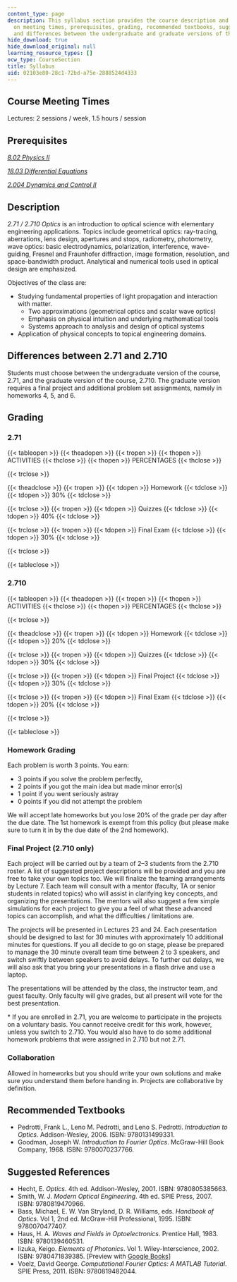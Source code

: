 ```yaml
---
content_type: page
description: This syllabus section provides the course description and information
  on meeting times, prerequisites, grading, recommended textbooks, suggested references,
  and differences between the undergraduate and graduate versions of the course.
hide_download: true
hide_download_original: null
learning_resource_types: []
ocw_type: CourseSection
title: Syllabus
uid: 02103e80-28c1-72bd-a75e-2888524d4333
---
```


Course Meeting Times
--------------------

Lectures: 2 sessions / week, 1.5 hours / session

Prerequisites
-------------

[_8.02 Physics II_](/courses/8-02-physics-ii-electricity-and-magnetism-spring-2007)

[_18.03 Differential Equations_](/courses/18-03-differential-equations-spring-2010)

[_2.004 Dynamics and Control II_](/courses/2-004-dynamics-and-control-ii-spring-2008)

Description
-----------

_2.71 / 2.710 Optics_ is an introduction to optical science with elementary engineering applications. Topics include geometrical optics: ray-tracing, aberrations, lens design, apertures and stops, radiometry, photometry, wave optics: basic electrodynamics, polarization, interference, wave-guiding, Fresnel and Fraunhofer diffraction, image formation, resolution, and space-bandwidth product. Analytical and numerical tools used in optical design are emphasized.

Objectives of the class are:

*   Studying fundamental properties of light propagation and interaction with matter.
    *   Two approximations (geometrical optics and scalar wave optics)
    *   Emphasis on physical intuition and underlying mathematical tools
    *   Systems approach to analysis and design of optical systems
*   Application of physical concepts to topical engineering domains.

Differences between 2.71 and 2.710
----------------------------------

Students must choose between the undergraduate version of the course, 2.71, and the graduate version of the course, 2.710. The graduate version requires a final project and additional problem set assignments, namely in homeworks 4, 5, and 6.

Grading
-------

### 2.71

{{< tableopen >}}
{{< theadopen >}}
{{< tropen >}}
{{< thopen >}}
ACTIVITIES
{{< thclose >}}
{{< thopen >}}
PERCENTAGES
{{< thclose >}}

{{< trclose >}}

{{< theadclose >}}
{{< tropen >}}
{{< tdopen >}}
Homework
{{< tdclose >}}
{{< tdopen >}}
30%
{{< tdclose >}}

{{< trclose >}}
{{< tropen >}}
{{< tdopen >}}
Quizzes
{{< tdclose >}}
{{< tdopen >}}
40%
{{< tdclose >}}

{{< trclose >}}
{{< tropen >}}
{{< tdopen >}}
Final Exam
{{< tdclose >}}
{{< tdopen >}}
30%
{{< tdclose >}}

{{< trclose >}}

{{< tableclose >}}

### 2.710

{{< tableopen >}}
{{< theadopen >}}
{{< tropen >}}
{{< thopen >}}
ACTIVITIES
{{< thclose >}}
{{< thopen >}}
PERCENTAGES
{{< thclose >}}

{{< trclose >}}

{{< theadclose >}}
{{< tropen >}}
{{< tdopen >}}
Homework
{{< tdclose >}}
{{< tdopen >}}
20%
{{< tdclose >}}

{{< trclose >}}
{{< tropen >}}
{{< tdopen >}}
Quizzes
{{< tdclose >}}
{{< tdopen >}}
30%
{{< tdclose >}}

{{< trclose >}}
{{< tropen >}}
{{< tdopen >}}
Final Project
{{< tdclose >}}
{{< tdopen >}}
30%
{{< tdclose >}}

{{< trclose >}}
{{< tropen >}}
{{< tdopen >}}
Final Exam
{{< tdclose >}}
{{< tdopen >}}
20%
{{< tdclose >}}

{{< trclose >}}

{{< tableclose >}}

### Homework Grading

Each problem is worth 3 points. You earn:

*   3 points if you solve the problem perfectly,
*   2 points if you got the main idea but made minor error(s)
*   1 point if you went seriously astray
*   0 points if you did not attempt the problem

We will accept late homeworks but you lose 20% of the grade per day after the due date. The 1st homework is exempt from this policy (but please make sure to turn it in by the due date of the 2nd homework).

### Final Project (2.710 only)

Each project will be carried out by a team of 2–3 students from the 2.710 roster. A list of suggested project descriptions will be provided and you are free to take your own topics too. We will finalize the teaming arrangements by Lecture 7. Each team will consult with a mentor (faculty, TA or senior students in related topics) who will assist in clarifying key concepts, and organizing the presentations. The mentors will also suggest a few simple simulations for each project to give you a feel of what these advanced topics can accomplish, and what the difficulties / limitations are.

The projects will be presented in Lectures 23 and 24. Each presentation should be designed to last for 30 minutes with approximately 10 additional minutes for questions. If you all decide to go on stage, please be prepared to manage the 30 minute overall team time between 2 to 3 speakers, and switch swiftly between speakers to avoid delays. To further cut delays, we will also ask that you bring your presentations in a flash drive and use a laptop.

The presentations will be attended by the class, the instructor team, and guest faculty. Only faculty will give grades, but all present will vote for the best presentation.

\* If you are enrolled in 2.71, you are welcome to participate in the projects on a voluntary basis. You cannot receive credit for this work, however, unless you switch to 2.710. You would also have to do some additional homework problems that were assigned in 2.710 but not 2.71.

### Collaboration

Allowed in homeworks but you should write your own solutions and make sure you understand them before handing in. Projects are collaborative by definition.

Recommended Textbooks
---------------------

*   Pedrotti, Frank L., Leno M. Pedrotti, and Leno S. Pedrotti. _Introduction to Optics_. Addison-Wesley, 2006. ISBN: 9780131499331.
*   Goodman, Joseph W. _Introduction to Fourier Optics_. McGraw-Hill Book Company, 1968. ISBN: 9780070237766.

Suggested References
--------------------

*   Hecht, E. _Optics_. 4th ed. Addison-Wesley, 2001. ISBN: 9780805385663.
*   Smith, W. J. _Modern Optical Engineering_. 4th ed. SPIE Press, 2007. ISBN: 9780819470966.
*   Bass, Michael, E. W. Van Stryland, D. R. Williams, eds. _Handbook of Optics_. Vol 1, 2nd ed. McGraw-Hill Professional, 1995. ISBN: 9780070477407.
*   Haus, H. A. _Waves and Fields in Optoelectronics_. Prentice Hall, 1983. ISBN: 9780139460531.
*   Iizuka, Keigo. _Elements of Photonics_. Vol 1. Wiley-Interscience, 2002. ISBN: 9780471839385. \[Preview with [Google Books](https://books.google.co.in/books?id=CRfDHdahgz0C&pg=PAfrontcover&redir_esc=y#v=onepage&q&f=false)\]
*   Voelz, David George. _Computational Fourier Optics: A MATLAB Tutorial_. SPIE Press, 2011. ISBN: 9780819482044.